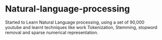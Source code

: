 # Natural-language-processing
Started to Learn Natural Language processing, using a set of 90,000 youtube and learnt techniques like work Tokenization, Stemming, stopword removal and sparse  numerical representation.

